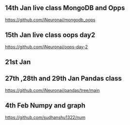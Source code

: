## 14th Jan live class MongoDB and Opps
https://github.com/iNeuronai/mongodb_oops


## 15th Jan live class oops day2
https://github.com/iNeuronai/oops-day-2



## 21st Jan

## 27th ,28th and 29th Jan Pandas class

https://github.com/iNeuronai/pandas/tree/main

## 4th Feb Numpy and graph
https://github.com/sudhanshu1322/num
